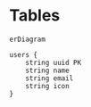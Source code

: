 # Tables

```mermaid
erDiagram

users {
    string uuid PK
    string name
    string email
    string icon
}
```
